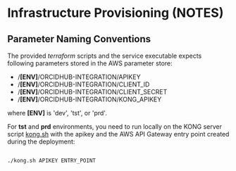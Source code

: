 # Infrastructure Provisioning (NOTES)

## Parameter Naming Conventions

The provided *terraform* scripts and the service executable expects following parameters
stored in the AWS parameter store:

  - /**[ENV]**/ORCIDHUB-INTEGRATION/APIKEY
  - /**[ENV]**/ORCIDHUB-INTEGRATION/CLIENT_ID
  - /**[ENV]**/ORCIDHUB-INTEGRATION/CLIENT_SECRET
  - /**[ENV]**/ORCIDHUB-INTEGRATION/KONG_APIKEY

where **[ENV]** is 'dev', 'tst', or 'prd'.

For **tst** and **prd** environments, you need to run locally on the KONG server script [kong.sh](kong.sh) with the apikey and the AWS API Gateway entry point created during the deployment:

```sh

./kong.sh APIKEY ENTRY_POINT

```
